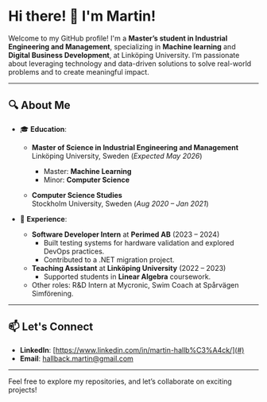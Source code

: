 # Hi there! 👋 I'm Martin!

Welcome to my GitHub profile! I'm a **Master’s student in Industrial Engineering and Management**, specializing in **Machine learning** and **Digital Business Development**, at Linköping University. I’m passionate about leveraging technology and data-driven solutions to solve real-world problems and to create meaningful impact.  

---

## 🔍 About Me  

- 🎓 **Education**:  
  - **Master of Science in Industrial Engineering and Management**  
    Linköping University, Sweden (*Expected May 2026*)  
    - Master: **Machine Learning**
    - Minor: **Computer Science**  

  - **Computer Science Studies**  
    Stockholm University, Sweden (*Aug 2020 – Jan 2021*)  

- 💼 **Experience**:  
  - **Software Developer Intern** at **Perimed AB** (2023 – 2024)  
    - Built testing systems for hardware validation and explored DevOps practices.  
    - Contributed to a .NET migration project.
  - **Teaching Assistant** at **Linköping University** (2022 – 2023)  
    - Supported students in **Linear Algebra** coursework.  
  - Other roles: R&D Intern at Mycronic, Swim Coach at Spårvägen Simförening.  

---

## 📫 Let's Connect  
 
- **LinkedIn**: [https://www.linkedin.com/in/martin-hallb%C3%A4ck/](#)  
- **Email**: [hallback.martin@gmail.com](mailto:hallback.martin@gmail.com.com)  

---

Feel free to explore my repositories, and let’s collaborate on exciting projects!  


